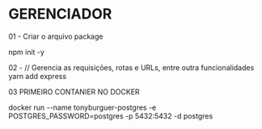 
# GERENCIADOR

01 - Criar o arquivo package

npm init -y

02 - // Gerencia as requisições, rotas e URLs, entre outra funcionalidades
yarn add express

03 PRIMEIRO CONTANIER NO DOCKER

docker run --name tonyburguer-postgres -e POSTGRES_PASSWORD=postgres -p 5432:5432 -d postgres



